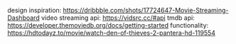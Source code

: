 design inspiration: https://dribbble.com/shots/17724647-Movie-Streaming-Dashboard
video streaming api: https://vidsrc.cc/#api
tmdb api: https://developer.themoviedb.org/docs/getting-started
functionality: https://hdtodayz.to/movie/watch-den-of-thieves-2-pantera-hd-119554
